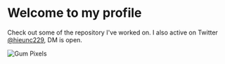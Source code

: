 # Welcome to my profile

Check out some of the repository I've worked on. I also active on Twitter [@hieunc229](https://twitter.com/hieunc229), DM is open.


![Gum Pixels](https://lsn.gumanalytics.com/images/Zl-KeqBU7j/pixels.png "Gum pixels")